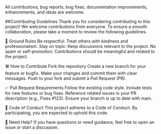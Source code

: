  All contributions, bug reports, bug fixes, documentation improvements, enhancements, and ideas are welcome.

##Contributing Guidelines
Thank you for considering contributing to this project! We welcome contributions from everyone. To ensure a smooth collaboration, please take a moment to review the following guidelines.

📌 Ground Rules
Be respectful: Treat others with kindness and professionalism.
Stay on topic: Keep discussions relevant to the project.
No spam or self-promotion: Contributions should be meaningful and related to the project.

🛠️ How to Contribute
Fork the repository
Create a new branch for your feature or bugfix.
Make your changes and commit them with clear messages.
Push to your fork and submit a Pull Request (PR).

✅ Pull Request Requirements
Follow the existing code style.
Include tests for new features or bug fixes.
Reference related issues in your PR description (e.g., Fixes #123).
Ensure your branch is up to date with main.

📂 Code of Conduct
This project adheres to a Code of Conduct. By participating, you are expected to uphold this code.

💬 Need Help?
If you have questions or need guidance, feel free to open an issue or start a discussion.
